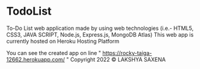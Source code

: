 # TodoList
To-Do List web application made by using web technologies (i.e.- HTML5, CSS3, JAVA SCRIPT, Node.js, Express.js, MongoDB Atlas)
This web app is currently hosted on Heroku Hosting Platform

You can see the created app on line " https://rocky-taiga-12662.herokuapp.com/ "
Copyright 2022 © LAKSHYA SAXENA
